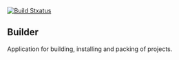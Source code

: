 [![Build Stxatus](https://travis-ci.org/hackallcode/lab14.svg?branch=master)](https://travis-ci.org/hackallcode/lab14)
## Builder
Application for building, installing and packing of projects.
